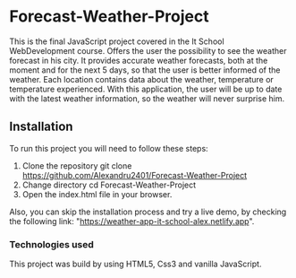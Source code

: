 # Forecast-Weather-Project
This is the final JavaScript project covered in the It School WebDevelopment course. 
Offers the user the possibility to see the weather forecast in his city.
It provides accurate weather forecasts, both at the moment and for the next 5 days, so that the user is better informed of the weather.
Each location contains data about the weather, temperature or temperature experienced. With this application, the user will be up to date with the latest weather information, so the weather will never surprise him.


## Installation 

To run this project you will need to follow these steps:

1. Clone the repository
   git clone https://github.com/Alexandru2401/Forecast-Weather-Project
2. Change directory 
   cd Forecast-Weather-Project
3. Open the index.html file in your browser. 

Also, you can skip the installation process and try a live demo, by checking the following link: "https://weather-app-it-school-alex.netlify.app".

### Technologies used
This project was build by using HTML5, Css3 and vanilla JavaScript.
